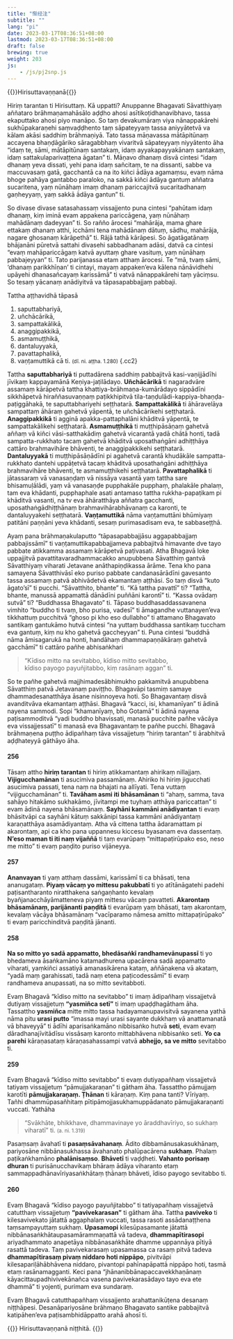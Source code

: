 ```yaml
---
title: "惭经注"
subtitle: ""
lang: "pi"
date: 2023-03-17T08:36:51+08:00
lastmod: 2023-03-17T08:36:51+08:00
draft: false
brewing: true
weight: 203
js:
    - /js/pj2snp.js
---
```


{{<subtitle>}}Hirisuttavaṇṇanā{{</subtitle>}}

Hiriṃ tarantan ti Hirisuttaṃ. Kā uppatti? Anuppanne Bhagavati Sāvatthiyaṃ aññataro brāhmaṇamahāsālo aḍḍho ahosi asītikoṭidhanavibhavo, tassa ekaputtako ahosi piyo manāpo. So taṃ devakumāraṃ viya nānappakārehi sukhūpakaraṇehi saṃvaḍḍhento taṃ sāpateyyaṃ tassa aniyyātetvā va kālam akāsi saddhiṃ brāhmaṇiyā. Tato tassa māṇavassa mātāpitūnaṃ accayena bhaṇḍāgāriko sāragabbhaṃ vivaritvā sāpateyyaṃ niyyātento āha “idaṃ te, sāmi, mātāpitūnaṃ santakaṃ, idaṃ ayyakapayyakānaṃ santakaṃ, idaṃ sattakulaparivaṭṭena āgatan” ti. Māṇavo dhanaṃ disvā cintesi “idaṃ dhanaṃ yeva dissati, yehi pana idaṃ sañcitaṃ, te na dissanti, sabbe va maccuvasaṃ gatā, gacchantā ca na ito kiñci ādāya agamaṃsu, evaṃ nāma bhoge pahāya gantabbo paraloko, na sakkā kiñci ādāya gantuṃ aññatra sucaritena, yaṃ nūnāhaṃ imaṃ dhanaṃ pariccajitvā sucaritadhanaṃ gaṇheyyaṃ, yaṃ sakkā ādāya gantun” ti.

So divase divase satasahassaṃ vissajjento puna cintesi “pahūtam idaṃ dhanaṃ, kiṃ iminā evam appakena pariccāgena, yaṃ nūnāhaṃ mahādānaṃ dadeyyan” ti. So rañño ārocesi “mahārāja, mama ghare ettakaṃ dhanaṃ atthi, icchāmi tena mahādānaṃ dātuṃ, sādhu, mahārāja, nagare ghosanaṃ kārāpethā” ti. Rājā tathā kārāpesi. So āgatāgatānaṃ bhājanāni pūretvā sattahi divasehi sabbadhanam adāsi, datvā ca cintesi “evaṃ mahāpariccāgaṃ katvā ayuttaṃ ghare vasituṃ, yaṃ nūnāhaṃ pabbajeyyan” ti. Tato parijanassa etam atthaṃ ārocesi. Te “mā, tvaṃ sāmi, ‘dhanaṃ parikkhīṇan’ ti cintayi, mayaṃ appaken’eva kālena nānāvidhehi upāyehi dhanasañcayaṃ karissāmā” ti vatvā nānappakārehi taṃ yāciṃsu. So tesaṃ yācanaṃ anādiyitvā va tāpasapabbajjaṃ pabbaji.

Tattha aṭṭhavidhā tāpasā

1. saputtabhariyā,
1. uñchācārikā,
1. sampattakālikā,
1. anaggipakkikā,
1. asmamuṭṭhikā,
1. dantaluyyakā,
1. pavattaphalikā,
1. vaṇṭamuttikā cā ti. <small>(dī. ni. aṭṭha. 1.280)</small>
{.cc2}

Tattha **saputtabhariyā** ti puttadārena saddhiṃ pabbajitvā kasi-vaṇijjādīhi jīvikaṃ kappayamānā Keṇiya-jaṭilādayo. **Uñchācārikā** ti nagaradvāre assamaṃ kārāpetvā tattha khattiya-brāhmaṇa-kumārādayo sippādīni sikkhāpetvā hiraññasuvaṇṇaṃ paṭikkhipitvā tila-taṇḍulādi-kappiya-bhaṇḍa-paṭiggāhakā, te saputtabhariyehi seṭṭhatarā. **Sampattakālikā** ti āhāravelāya sampattaṃ āhāraṃ gahetvā yāpentā, te uñchācārikehi seṭṭhatarā. **Anaggipakkikā** ti agginā apakka-pattaphalāni khāditvā yāpentā, te sampattakālikehi seṭṭhatarā. **Asmamuṭṭhikā** ti muṭṭhipāsāṇaṃ gahetvā aññaṃ vā kiñci vāsi-satthakādiṃ gahetvā vicarantā yadā chātā honti, tadā sampatta-rukkhato tacaṃ gahetvā khāditvā uposathaṅgāni adhiṭṭhāya cattāro brahmavihāre bhāventi, te anaggipakkikehi seṭṭhatarā. **Dantaluyyakā** ti muṭṭhipāsāṇādīni pi agahetvā carantā khudākāle sampatta-rukkhato dantehi uppāṭetvā tacaṃ khāditvā uposathaṅgāni adhiṭṭhāya brahmavihāre bhāventi, te asmamuṭṭhikehi seṭṭhatarā. **Pavattaphalikā** ti jātassaraṃ vā vanasaṇḍaṃ vā nissāya vasantā yaṃ tattha sare bhisamuḷālādi, yaṃ vā vanasaṇḍe pupphakāle pupphaṃ, phalakāle phalaṃ, tam eva khādanti, pupphaphale asati antamaso tattha rukkha-papaṭikam pi khāditvā vasanti, na tv eva āhāratthāya aññatra gacchanti, uposathaṅgādhiṭṭhānaṃ brahmavihārabhāvanaṃ ca karonti, te dantaluyyakehi seṭṭhatarā. **Vaṇṭamuttikā** nāma vaṇṭamuttāni bhūmiyaṃ patitāni paṇṇāni yeva khādanti, sesaṃ purimasadisam eva, te sabbaseṭṭhā.

Ayaṃ pana brāhmaṇakulaputto “tāpasapabbajjāsu aggapabbajjaṃ pabbajissāmī” ti vaṇṭamuttikapabbajjameva pabbajitvā himavante dve tayo pabbate atikkamma assamaṃ kārāpetvā paṭivasati. Atha Bhagavā loke uppajjitvā pavattitavaradhammacakko anupubbena Sāvatthiṃ gantvā Sāvatthiyaṃ viharati Jetavane anāthapiṇḍikassa ārāme. Tena kho pana samayena Sāvatthivāsī eko puriso pabbate candanasārādīni gavesanto tassa assamaṃ patvā abhivādetvā ekamantaṃ aṭṭhāsi. So taṃ disvā “kuto āgato’sī” ti pucchi. “Sāvatthito, bhante” ti. “Kā tattha pavattī” ti? “Tattha, bhante, manussā appamattā dānādīni puññāni karontī” ti. “Kassa ovādaṃ sutvā” ti? “Buddhassa Bhagavato” ti. Tāpaso buddhasaddassavanena vimhito “buddho ti tvaṃ, bho purisa, vadesī” ti āmagandhe vuttanayen’eva tikkhattuṃ pucchitvā “ghoso pi kho eso dullabho” ti attamano Bhagavato santikaṃ gantukāmo hutvā cintesi “na yuttaṃ buddhassa santikaṃ tuccham eva gantuṃ, kiṃ nu kho gahetvā gaccheyyan” ti. Puna cintesi “buddhā nāma āmisagarukā na honti, handāhaṃ dhammapaṇṇākāraṃ gahetvā gacchāmī” ti cattāro pañhe abhisaṅkhari

> “Kīdiso mitto na sevitabbo, kīdiso mitto sevitabbo,  
> kīdiso payogo payuñjitabbo, kiṃ rasānaṃ aggan” ti.

So te pañhe gahetvā majjhimadesābhimukho pakkamitvā anupubbena Sāvatthiṃ patvā Jetavanaṃ paviṭṭho. Bhagavāpi tasmiṃ samaye dhammadesanatthāya āsane nisinnoyeva hoti. So Bhagavantaṃ disvā avanditvāva ekamantaṃ aṭṭhāsi. Bhagavā “kacci, isi, khamanīyan” ti ādinā nayena sammodi. Sopi “khamanīyaṃ, bho Gotamā” ti ādinā nayena paṭisammoditvā “yadi buddho bhavissati, manasā pucchite pañhe vācāya eva vissajjessatī” ti manasā eva Bhagavantaṃ te pañhe pucchi. Bhagavā brāhmaṇena puṭṭho ādipañhaṃ tāva vissajjetuṃ “hiriṃ tarantan” ti ārabhitvā aḍḍhateyyā gāthāyo āha.

#### 256

Tāsaṃ attho **hiriṃ tarantan** ti hiriṃ atikkamantaṃ ahirikaṃ nillajjaṃ. **Vijigucchamānan** ti asucimiva passamānaṃ. Ahiriko hi hiriṃ jigucchati asucimiva passati, tena naṃ na bhajati na allīyati. Tena vuttaṃ “vijigucchamānan” ti. **Tavāham asmi iti bhāsamānan** ti “ahaṃ, samma, tava sahāyo hitakāmo sukhakāmo, jīvitampi me tuyhaṃ atthāya pariccattan” ti evam ādinā nayena bhāsamānaṃ. **Sayhāni kammāni anādiyantan** ti evaṃ bhāsitvāpi ca sayhāni kātuṃ sakkānipi tassa kammāni anādiyantaṃ karaṇatthāya asamādiyantaṃ. Atha vā cittena tattha ādaramattam pi akarontaṃ, api ca kho pana uppannesu kiccesu byasanam eva dassentaṃ. **N’eso maman ti iti naṃ vijaññā** ti taṃ evarūpaṃ “mittapaṭirūpako eso, neso me mitto” ti evaṃ paṇḍito puriso vijāneyya.

#### 257

**Ananvayan** ti yaṃ atthaṃ dassāmi, karissāmī ti ca bhāsati, tena ananugataṃ. **Piyaṃ vācaṃ yo mittesu pakubbatī** ti yo atītānāgatehi padehi paṭisantharanto niratthakena saṅgaṇhanto kevalaṃ byañjanacchāyāmatteneva piyaṃ mittesu vācaṃ pavatteti. **Akarontaṃ bhāsamānaṃ, parijānanti paṇḍitā** ti evarūpaṃ yaṃ bhāsati, taṃ akarontaṃ, kevalaṃ vācāya bhāsamānaṃ “vacīparamo nāmesa amitto mittapaṭirūpako” ti evaṃ paricchinditvā paṇḍitā jānanti.

#### 258

**Na so mitto yo sadā appamatto, bhedāsaṅkī randhamevānupassī** ti yo bhedameva āsaṅkamāno katamadhurena upacārena sadā appamatto viharati, yaṃkiñci assatiyā amanasikārena kataṃ, aññāṇakena vā akataṃ, “yadā maṃ garahissati, tadā naṃ etena paṭicodessāmī” ti evaṃ randhameva anupassati, na so mitto sevitabboti.

Evaṃ Bhagavā “kīdiso mitto na sevitabbo” ti imaṃ ādipañhaṃ vissajjetvā dutiyaṃ vissajjetuṃ **“yasmiñca setī”** ti imaṃ upaḍḍhagātham āha. Tassattho **yasmiñca** mitte mitto tassa hadayamanupavisitvā sayanena yathā nāma pitu **urasi putto** “imassa mayi urasi sayante dukkhaṃ vā anattamanatā vā bhaveyyā” ti ādīhi aparisaṅkamāno nibbisaṅko hutvā **seti**, evam evaṃ dāradhanajīvitādīsu vissāsaṃ karonto mittabhāvena nibbisaṅko seti. **Yo ca parehi** kāraṇasataṃ kāraṇasahassampi vatvā **abhejjo, sa ve mitto** sevitabbo ti.

#### 259

Evaṃ Bhagavā “kīdiso mitto sevitabbo” ti evaṃ dutiyapañhaṃ vissajjetvā tatiyaṃ vissajjetuṃ “pāmujjakaraṇan” ti gātham āha. Tassattho pāmujjaṃ karotīti **pāmujjakaraṇaṃ. Ṭhānan** ti kāraṇaṃ. Kiṃ pana tanti? Vīriyaṃ. Tañhi dhammūpasañhitaṃ pītipāmojjasukhamuppādanato pāmujjakaraṇanti vuccati. Yathāha

> “Svākhāte, bhikkhave, dhammavinaye yo āraddhavīriyo, so sukhaṃ viharatī” ti. <small>(a. ni. 1.319)</small>

Pasaṃsaṃ āvahatī ti **pasaṃsāvahanaṃ**. Ādito dibbamānusakasukhānaṃ, pariyosāne nibbānasukhassa āvahanato phalūpacārena **sukhaṃ**. Phalaṃ paṭikaṅkhamāno **phalānisaṃso**. **Bhāvetī** ti vaḍḍheti. **Vahanto porisaṃ dhuran** ti purisānucchavikaṃ bhāraṃ ādāya viharanto etaṃ sammappadhānavīriyasaṅkhātaṃ ṭhānaṃ bhāveti, īdiso payogo sevitabbo ti.

#### 260

Evaṃ Bhagavā “kīdiso payogo payuñjitabbo” ti tatiyapañhaṃ vissajjetvā catutthaṃ vissajjetuṃ **“pavivekarasan”** ti gātham āha. Tattha **paviveko** ti kilesavivekato jātattā aggaphalaṃ vuccati, tassa rasoti assādanaṭṭhena taṃsampayuttaṃ sukhaṃ. **Upasamopi** kilesūpasamante jātattā nibbānasaṅkhātaupasamārammaṇattā vā tadeva, **dhammapītirasopi** ariyadhammato anapetāya nibbānasaṅkhāte dhamme uppannāya pītiyā rasattā tadeva. Taṃ pavivekarasaṃ upasamassa ca rasaṃ pitvā tadeva **dhammapītirasaṃ pivaṃ niddaro hoti nippāpo**, pivitvāpi kilesapariḷāhābhāvena niddaro, pivantopi pahīnapāpattā nippāpo hoti, tasmā etaṃ rasānamagganti. Keci pana “jhānanibbānapaccavekkhaṇānaṃ kāyacittaupadhivivekānañca vasena pavivekarasādayo tayo eva ete dhammā” ti yojenti, purimam eva sundaraṃ.

Evaṃ Bhagavā catutthapañhaṃ vissajjento arahattanikūṭena desanaṃ niṭṭhāpesi. Desanāpariyosāne brāhmaṇo Bhagavato santike pabbajitvā katipāhen’eva paṭisambhidāppatto arahā ahosī ti.

{{<eof>}}
    Hirisuttavaṇṇanā niṭṭhitā.
{{</eof>}}